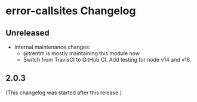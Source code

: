 # error-callsites Changelog

## Unreleased

- Internal maintenance changes:
    - @trentm is mostly maintaining this module now
    - Switch from TravisCI to GitHub CI. Add testing for node v14 and v16.


## 2.0.3

(This changelog was started after this release.)

